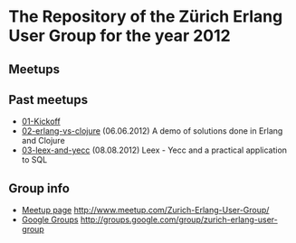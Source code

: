 # The Repository of the Zürich Erlang User Group for the year 2012


Meetups
---

Past meetups
---
- [01-Kickoff](https://github.com/zurich-erlang-user-group/2012-meetups/tree/master/01-kickoff-meetup)
- [02-erlang-vs-clojure](https://github.com/zurich-erlang-user-group/2012-meetups/tree/master/02-erlang-vs-clojure) (06.06.2012) A demo of solutions done in Erlang and Clojure
- [03-leex-and-yecc](https://github.com/zurich-erlang-user-group/2012-meetups/tree/master/03-leex-and-yecc) (08.08.2012) Leex - Yecc and a practical application to SQL

Group info
---

- [Meetup page](http://www.meetup.com/Zurich-Erlang-User-Group/) http://www.meetup.com/Zurich-Erlang-User-Group/
- [Google Groups](http://groups.google.com/group/zurich-erlang-user-group) http://groups.google.com/group/zurich-erlang-user-group
